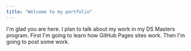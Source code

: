 ```yaml
---
title: "Welcome to my portfolio"
---
```


I'm glad you are here. I plan to talk about my work in my DS Masters program. First I'm going to learn how 
GitHub Pages sites work. Then I'm going to post some work.
